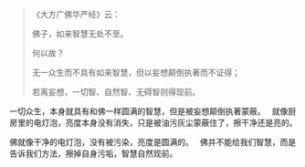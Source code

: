 > 《大方广佛华严经》云： 
> 
> 佛子，如来智慧无处不至。
> 
> 何以故？
> 
> 无一众生而不具有如来智慧，但以妄想颠倒执著而不证得；
> 
> 若离妄想，一切智、自然智、无碍智则得现前。

一切众生，本身就具有和佛一样圆满的智慧，但是被妄想颠倒执著蒙蔽。
&nbsp;
就像厨房里的电灯泡，亮度本身没有消失，只是被油污灰尘蒙蔽住了，擦干净还是亮的。

佛就像干净的电灯泡，没有被污染，亮度是圆满的。
&nbsp;
佛并不能给我们智慧，而是告诉我们方法，擦掉自身污垢，智慧自然现前。